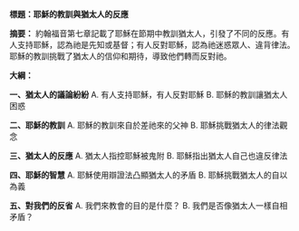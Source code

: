 **標題：耶穌的教訓與猶太人的反應**

**摘要：**
約翰福音第七章記載了耶穌在節期中教訓猶太人，引發了不同的反應。有人支持耶穌，認為祂是先知或基督；有人反對耶穌，認為祂迷惑眾人、違背律法。耶穌的教訓挑戰了猶太人的信仰和期待，導致他們轉而反對祂。

**大綱：**

**一、猶太人的議論紛紛**
    A. 有人支持耶穌，有人反對耶穌
    B. 耶穌的教訓讓猶太人困惑

**二、耶穌的教訓**
    A. 耶穌的教訓來自於差祂來的父神
    B. 耶穌挑戰猶太人的律法觀念

**三、猶太人的反應**
    A. 猶太人指控耶穌被鬼附
    B. 耶穌指出猶太人自己也違反律法

**四、耶穌的智慧**
    A. 耶穌使用辯證法凸顯猶太人的矛盾
    B. 耶穌挑戰猶太人的自以為義

**五、對我們的反省**
    A. 我們來教會的目的是什麼？
    B. 我們是否像猶太人一樣自相矛盾？